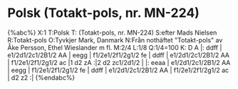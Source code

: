 # Polsk (Totakt-pols, nr. MN-224)

{%abc%}
X:1
T:Polsk
T: (Totakt-pols, nr. MN-224)
S:efter Mads Nielsen
R:Totakt-pols
O:Tyvkjer Mark, Danmark
N:Från nothäftet "Totakt-pols" av Åke Persson, Ethel Wieslander m fl.
M:2/4
L:1/8
Q:1/4=100
K: D 
A |: ddff | e1/2d1/2c1/2B1/2 AA | eegg | f1/2e1/2f1/2g1/2 fe | ddff | e1/2d1/2c1/2B1/2 AA | f1/2e1/2f1/2g1/2 ac |1 d2 zA :|2 d2 zc1/2d1/2 |
|: eeaa | e1/2d1/2c1/2B1/2 AA | eegg | f1/2e1/2f1/2g1/2 fe | ddff | e1/2d1/2c1/2B1/2 AA | f1/2e1/2f1/2g1/2 ac | d2 z2 :|
{%endabc%}
